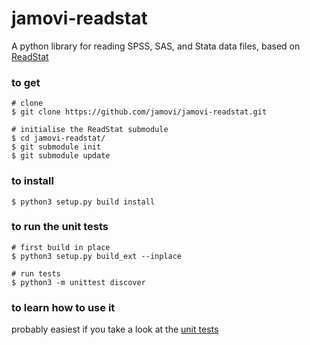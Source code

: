 
# jamovi-readstat

A python library for reading SPSS, SAS, and Stata data files, based on [ReadStat](https://github.com/WizardMac/ReadStat)

### to get

```
# clone
$ git clone https://github.com/jamovi/jamovi-readstat.git

# initialise the ReadStat submodule
$ cd jamovi-readstat/
$ git submodule init
$ git submodule update
```

### to install

```
$ python3 setup.py build install
```

### to run the unit tests

```
# first build in place
$ python3 setup.py build_ext --inplace

# run tests
$ python3 -m unittest discover
```

### to learn how to use it

probably easiest if you take a look at the [unit tests](https://github.com/jamovi/jamovi-readstat/blob/master/jamovi/tests/test_parser.py#L12)
